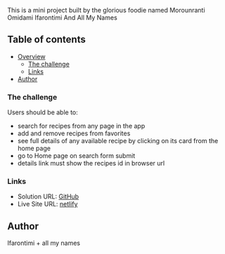This is a mini project built by the glorious foodie named Morounranti Omidami Ifarontimi And All My Names

## Table of contents
- [Overview](#overview)
  - [The challenge](#the-challenge)
  - [Links](#links)
- [Author](#author)

### The challenge

Users should be able to:

- search for recipes from any page in the app
- add and remove recipes from favorites
- see full details of any available recipe by clicking on its card from the home page
- go to Home page on search form submit
- details link must show the recipes id in browser url

### Links

- Solution URL: [GitHub](https://github.com/ifaronti/Recipes-Api)
- Live Site URL: [netlify](https://ifasrecipesapp.netlify.app/)


## Author

 Ifarontimi + all my names

